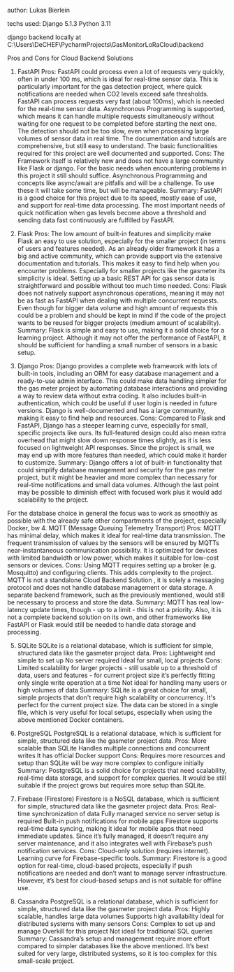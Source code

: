author: Lukas Bierlein

techs used:
Django 5.1.3
Python 3.11

django backend locally at 
C:\Users\DeCHEF\PycharmProjects\GasMonitorLoRaCloud\backend

Pros and Cons for Cloud Backend Solutions
1. FastAPI
Pros:
FastAPI could process even a lot of requests very quickly, often in under 100 ms, which is ideal for real-time sensor data. This is particularly important for the gas detection project, where quick notifications are needed when CO2 levels exceed safe thresholds.
FastAPI can process requests very fast (about 100ms), which is needed for the real-time sensor data.
Asynchronous Programming is supported, which means it can handle multiple requests simultaneously without waiting for one request to be completed before starting the next one. The detection should not be too slow, even when processing large volumes of sensor data in real time.
The documentation and tutorials are comprehensive, but still easy to understand. The basic functionalities required for this project are well documented and supported.
Cons:
The Framework itself is relatively new and does not have a large community like Flask or django. For the basic needs when encountering problems in this project it still should suffice.
Asynchronous Programming and concepts like async/await are pitfalls and will be a challenge. To use these it will take some time, but will be manageable.
Summary: FastAPI is a good choice for this project due to its speed, mostly ease of use, and support for real-time data processing. The most important needs of quick notification when gas levels become above a threshold and sending data fast continuously are fulfilled by FastAPI.

2. Flask
Pros:
The low amount of built-in features and simplicity make Flask an easy to use solution, especially for the smaller project (in terms of users and features needed).
As an already older framework it has a big and active community, which can provide support via the extensive documentation and tutorials. This makes it easy to find help when you encounter problems.
 Especially for smaller projects like the gasmeter its simplicity is ideal. Setting up a basic REST API for gas sensor data is straightforward and possible without too much time needed.
Cons:
Flask does not natively support asynchronous operations, meaning it may not be as fast as FastAPI when dealing with multiple concurrent requests. Even though for bigger data volume and high amount of requests this could be a problem and should be kept in mind if the code of the project wants to be reused for bigger projects (medium amount of scalability).
Summary: Flask is simple and easy to use, making it a solid choice for a learning project. Although it may not offer the performance of FastAPI, it should be sufficient for handling a small number of sensors in a basic setup.

3. Django
Pros:
Django provides a complete web framework with lots of built-in tools, including an ORM for easy database management and a ready-to-use admin interface. This could make data handling simpler for the gas meter project by automating database interactions and providing a way to review data without extra coding. It also includes built-in authentication, which could be useful if user login is needed in future versions. Django is well-documented and has a large community, making it easy to find help and resources.
Cons:
Compared to Flask and FastAPI, Django has a steeper learning curve, especially for small, specific projects like ours. Its full-featured design could also mean extra overhead that might slow down response times slightly, as it is less focused on lightweight API responses. Since the project is small, we may end up with more features than needed, which could make it harder to customize.
Summary:
Django offers a lot of built-in functionality that could simplify database management and security for the gas meter project, but it might be heavier and more complex than necessary for real-time notifications and small data volumes. Although the last point may be possible to diminish effect with focused work plus it would add scalability to the project.

For the database choice in general the focus was to work as smoothly as possible with the already safe other compartments of the project, especially Docker, bw 
4. MQTT (Message Queuing Telemetry Transport)
Pros:
MQTT has minimal delay, which makes it ideal for real-time data transmission. The frequent transmission of values by the sensors will be ensured by MQTTs near-instantaneous communication possibility.
It is optimized for devices with limited bandwidth or low power, which makes it suitable for low-cost sensors or devices.
Cons:
Using MQTT requires setting up a broker (e.g. Mosquitto) and configuring clients. This adds complexity to the project.
MQTT is not a standalone Cloud Backend Solution , it is solely a messaging protocol and does not handle database management or data storage. A separate backend framework, such as the previously mentioned, would still be necessary to process and store the data.
Summary: MQTT has real low-latency update times, though - up to a limit - this is not a priority.  Also, it is not a complete backend solution on its own, and other frameworks like FastAPI or Flask would still be needed to handle data storage and processing.

5. SQLite
SQLite is a relational database, which is sufficient for simple, structured data like the gasmeter project data.
Pros:
Lightweight and simple to set up
No server required
Ideal for small, local projects
Cons:
Limited scalability for larger projects - still usable up to a threshold of data, users and features - for current project size it’s perfectly fitting
only single write operation at a time
Not ideal for handling many users or high volumes of data
Summary:
SQLite is a great choice for small, simple projects that don't require high scalability or concurrency. It's perfect for the current project size. The data can be stored in a single file, which is very useful for local setups, especially when using the above mentioned Docker containers.

6. PostgreSQL
PostgreSQL is a relational database, which is sufficient for simple, structured data like the gasmeter project data.
Pros:
More scalable than SQLite
Handles multiple connections and concurrent writes
It has official Docker support
Cons:
Requires more resources and setup than SQLite
will be way more complex to configure initially
Summary:
PostgreSQL is a solid choice for projects that need scalability, real-time data storage, and support for complex queries. It would be still suitable if the project  grows but requires more setup than SQLite.

7. Firebase (Firestore)
Firestore is a NoSQL database, which is sufficient for simple, structured data like the gasmeter project data.
Pros:
Real-time synchronization of data
Fully managed service
no server setup is required
Built-in push notifications for mobile apps
Firestore supports real-time data syncing, making it ideal for mobile apps that need immediate updates. Since it’s fully managed, it doesn’t require any server maintenance, and it also integrates well with Firebase’s push notification services.
Cons:
Cloud-only solution (requires internet).
Learning curve for Firebase-specific tools.
Summary:
Firestore is a good option for real-time, cloud-based projects, especially if push notifications are needed and don’t want to manage server infrastructure. However, it’s best for cloud-based setups and is not  suitable for offline use.

8. Cassandra
PostgreSQL is a relational database, which is sufficient for simple, structured data like the gasmeter project data.
Pros:
Highly scalable, handles large data volumes
Supports high availability
Ideal for distributed systems with many sensors
Cons:
Complex to set up and manage
Overkill for this project
Not ideal for traditional SQL queries
Summary:
Cassandra’s setup and management require more effort compared to simpler databases like the above mentioned. It’s best suited for very large, distributed systems, so it is too complex for this small-scale project.
